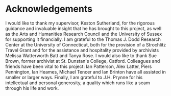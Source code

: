 # Acknowledgements

I would like to thank my supervisor, Keston Sutherland, for the rigorous guidance and invaluable insight that he has brought to this project, as well as the Arts and Humanities Research Council and the University of Sussex for supporting it financially. I am grateful to the Thomas J. Dodd Research Center at the University of Connecticut, both for the provision of a Strochlitz Travel Grant and for the assistance and hospitality provided by archivists Melissa Watterworth Batt and Tanya Rose. I would also like to thank Sue Brown, former archivist at St. Dunstan's College, Catford. Colleagues and friends have been vital to this project: Ian Patterson, Alex Latter, Piers Pennington, Ian Heames, Michael Tencer and Ian Brinton have all assisted in smaller or larger ways. Finally, I am grateful to J.H. Prynne for his intellectual and personal generosity, a quality which runs like a seam through his life and work.
  
